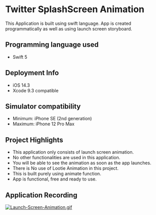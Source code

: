 # Twitter SplashScreen Animation

This Application is built using swift language. App is created programmatically as well as using launch screen storyboard.

## Programming language used
- Swift 5

## Deployment Info
- iOS 14.3
- Xcode 9.3 compatible

## Simulator compatibility
- Minimum: iPhone SE (2nd generation)
- Maximum: iPhone 12 Pro Max

## Project Highlights
- This application only consists of launch screen animation.
- No other functionalities are used in this application.
- You will be able to see the animation as soon as the app launches.
- There is No use of Lootie Animation in this project.
- This is built purely using animate function.
- App is functional, free and ready to use.

## Application Recording

[![Launch-Screen-Animation.gif](https://i.postimg.cc/CKRStvLf/Launch-Screen-Animation.gif)](https://postimg.cc/p9Mw5Jj2)
